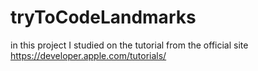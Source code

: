 # tryToCodeLandmarks
in this project I studied on the tutorial from the official site https://developer.apple.com/tutorials/
